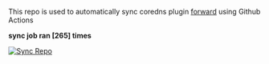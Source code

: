This repo is used to automatically sync coredns plugin [forward](https://github.com/QZLin/forward) using Github Actions

**sync job ran [265] times**

[![Sync Repo](https://github.com/QZLin/coredns-extract/actions/workflows/sync.yaml/badge.svg)](https://github.com/QZLin/coredns-extract/actions/workflows/sync.yaml)
